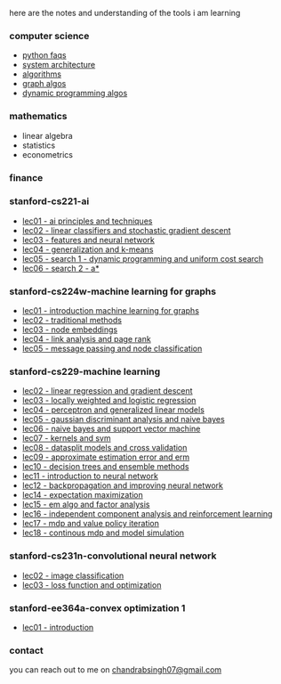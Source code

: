 here are the notes and understanding of the tools i am learning 

### computer science  
- [python faqs](codes/python_faqs.html)  
- [system architecture](system_designs/system_architecture.html)
- [algorithms](algos/run_algos.html)
- [graph algos](algos/graph_algos.html)
- [dynamic programming algos](algos/dp_algos.html)

### mathematics
- linear algebra
- statistics
- econometrics

### finance

### stanford-cs221-ai  
- [lec01 - ai principles and techniques](cs221_ai/lec01-AI-PrinciplesAndTechniques.html)  
- [lec02 - linear classifiers and stochastic gradient descent](cs221_ai/lec02-LinearClassifiers-SGD.html)  
- [lec03 - features and neural network](cs221_ai/lec03-Features-NN.html)  
- [lec04 - generalization and k-means](cs221_ai/lec04-Generalization-Kmeans.html)  
- [lec05 - search 1 - dynamic programming and uniform cost search](cs221_ai/lec05-DynamicProg-UniformCostSearch.html)  
- [lec06 - search 2 - a\*](cs221_ai/lec06-Search2-Astar.html)  

### stanford-cs224w-machine learning for graphs  
- [lec01 - introduction machine learning for graphs](cs224w_ml_graph/lec01_Introduction_MLforGraphs.html)  
- [lec02 - traditional methods](cs224w_ml_graph/lec02-TraditionalMethods.html)  
- [lec03 - node embeddings](cs224w_ml_graph/lec03-NodeEmbeddings.html)  
- [lec04 - link analysis and page rank](cs224w_ml_graph/lec04-linkAnalysis-PageRank.html)  
- [lec05 - message passing and node classification](cs224w_ml_graph/lec05-MessagePassing-NodeClassification.html)  

### stanford-cs229-machine learning  
- [lec02 - linear regression and gradient descent](cs229_ml/lec02-LinearReg-GradientDescent.html)  
- [lec03 - locally weighted and logistic regression](cs229_ml/lec03-LocallyWeighted-LogisticRegression.html)  
- [lec04 - perceptron and generalized linear models](cs229_ml/lec04-Perceptron-GLM.html)   
- [lec05 - gaussian discriminant analysis and naive bayes](cs229_ml/lec05-GDA-NaiveBayes.html)  
- [lec06 - naive bayes and support vector machine](cs229_ml/lec06-NaiveBayes-SVM.html)  
- [lec07 - kernels and svm](cs229_ml/Lec07-Kernels-SVM.html)  
- [lec08 - datasplit models and cross validation](cs229_ml/lec08-DataSplits-Models-CrossValidation.html)  
- [lec09 - approximate estimation error and erm](cs229_ml/lec09-Approx-EstimationError-ERM.html)  
- [lec10 - decision trees and ensemble methods](cs229_ml/lec10-DecisionTrees-EnsembleMethods.html)  
- [lec11 - introduction to neural network](cs229_ml/lec11-Intro-NN.html)  
- [lec12 - backpropagation and improving neural network](cs229_ml/lec12-Backpropagation-ImprovingNN.html)  
- [lec14 - expectation maximization](cs229_ml/lec14-Expectation-MaximizationAlgo.html)   
- [lec15 - em algo and factor analysis](cs229_ml/lec15-EMAlgo-FactorAnalysis.html)  
- [lec16 - independent component analysis and reinforcement learning](cs229_ml/lec16-IndependentComponentAnalysis-RL.html)  
- [lec17 - mdp and value policy iteration](cs229_ml/lec17-MDPs-ValuePolicyIteration.html)  
- [lec18 - continous mdp and model simulation](cs229_ml/lec18-continuousMDPs-ModelSimulation.html)  

### stanford-cs231n-convolutional neural network  
- [lec02 - image classification](cs231n_cnn/lec02-image-classification.html)    
- [lec03 - loss function and optimization](cs231n_cnn/lec03-lossFun-optimization.html)  

### stanford-ee364a-convex optimization 1
- [lec01 - introduction](ee364a_co1/lec01-Introduction.html)

### contact

you can reach out to me on chandrabsingh07@gmail.com
